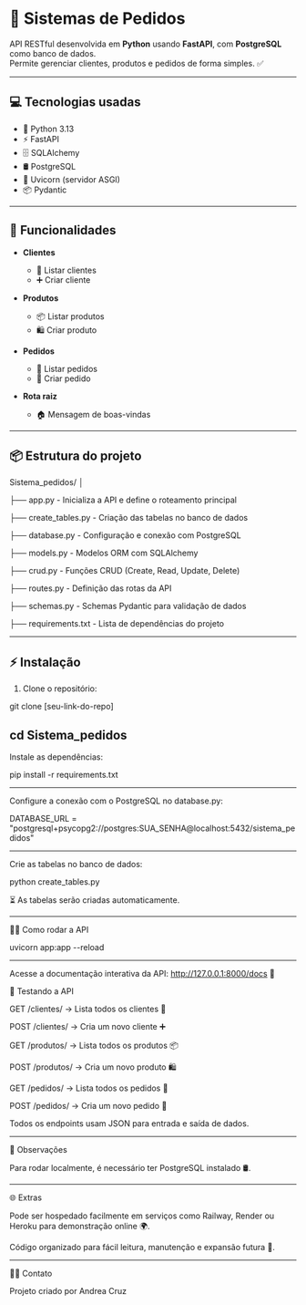 # 🛒 Sistemas de Pedidos

 
API RESTful desenvolvida em **Python** usando **FastAPI**, com **PostgreSQL** como banco de dados.  
Permite gerenciar clientes, produtos e pedidos de forma simples. ✅

---

## 💻 Tecnologias usadas

- 🐍 Python 3.13  
- ⚡ FastAPI  
- 🗄️ SQLAlchemy  
- 🛢️ PostgreSQL  
- 🚀 Uvicorn (servidor ASGI)  
- 📦 Pydantic  

---

## 🚀 Funcionalidades

- **Clientes**
  - 👥 Listar clientes
  - ➕ Criar cliente

- **Produtos**
  - 📦 Listar produtos
  - 🛍️ Criar produto

- **Pedidos**
  - 🧾 Listar pedidos
  - 🛒 Criar pedido

- **Rota raiz**
  - 🏠 Mensagem de boas-vindas

---

## 📦 Estrutura do projeto


Sistema_pedidos/
│

├── app.py              - Inicializa a API e define o roteamento principal

├── create_tables.py    - Criação das tabelas no banco de dados

├── database.py         - Configuração e conexão com PostgreSQL

├── models.py           - Modelos ORM com SQLAlchemy

├── crud.py             - Funções CRUD (Create, Read, Update, Delete)

├── routes.py           - Definição das rotas da API

├── schemas.py          - Schemas Pydantic para validação de dados

├── requirements.txt    - Lista de dependências do projeto

---

## ⚡ Instalação

1. Clone o repositório:

git clone [seu-link-do-repo]

cd Sistema_pedidos
---

Instale as dependências:

pip install -r requirements.txt

---

Configure a conexão com o PostgreSQL no database.py:

DATABASE_URL = "postgresql+psycopg2://postgres:SUA_SENHA@localhost:5432/sistema_pedidos"

---

Crie as tabelas no banco de dados:

python create_tables.py


⏳ As tabelas serão criadas automaticamente.

---

🏃‍♂️ Como rodar a API

uvicorn app:app --reload

---


Acesse a documentação interativa da API: http://127.0.0.1:8000/docs
 📝
 

🔗 Testando a API


GET /clientes/ → Lista todos os clientes 👥

POST /clientes/ → Cria um novo cliente ➕

GET /produtos/ → Lista todos os produtos 📦

POST /produtos/ → Cria um novo produto 🛍️

GET /pedidos/ → Lista todos os pedidos 🧾

POST /pedidos/ → Cria um novo pedido 🛒

Todos os endpoints usam JSON para entrada e saída de dados.

---

📝 Observações

Para rodar localmente, é necessário ter PostgreSQL instalado 🛢️.

---

🌐 Extras

Pode ser hospedado facilmente em serviços como Railway, Render ou Heroku para demonstração online 🌍.

Código organizado para fácil leitura, manutenção e expansão futura 🔧.

---

👩‍💻 Contato

Projeto criado por Andrea Cruz



